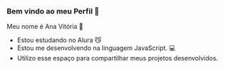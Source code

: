 ### Bem vindo ao meu Perfil 🌷

Meu nome é Ana Vitória 🌼

- Estou estudando no Alura 😼
- Estou me desenvolvendo na linguagem JavaScript. 💻
- Utilizo esse espaço para compartilhar meus projetos desenvolvidos. 
